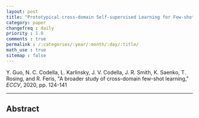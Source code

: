 ```yaml
---
layout: post
title: "Prototypical cross-domain Self-supervised Learning for Few-shot Unsupervised Domain Adaptation"
category: paper
changefreq : daily
priority : 1.0
comments : true
permalink : /:categories/:year/:month/:day/:title/
math_use : true
sitemap : false
---
```


Y. Guo, N. C. Codella, L. Karlinsky, J. V. Codella, J. R. Smith, K. Saenko, T. Rosing, and R. Feris, "A broader study of cross-domain few-shot learning," *ECCV*, 2020, pp. 124-141

----

## Abstract



